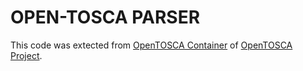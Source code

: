 # OPEN-TOSCA PARSER

This code was extected from [OpenTOSCA Container](https://github.com/OpenTOSCA/container) of [OpenTOSCA Project](https://github.com/OpenTOSCA).
